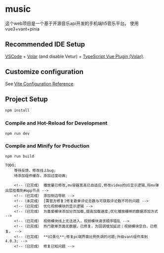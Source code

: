 <!--
 * @Author: peso12345 157223121@qq.com
 * @Date: 2022-11-15 21:46:36
 * @LastEditors: peso12345 157223121@qq.com
 * @LastEditTime: 2022-12-17 11:45:30
 * @FilePath: \gitclone\README.md
 * @Description: 音乐
-->
# music

这个web项目是一个基于开源音乐api开发的手机端h5音乐平台。
使用vue3+vant+pinia

## Recommended IDE Setup

[VSCode](https://code.visualstudio.com/) + [Volar](https://marketplace.visualstudio.com/items?itemName=Vue.volar) (and disable Vetur) + [TypeScript Vue Plugin (Volar)](https://marketplace.visualstudio.com/items?itemName=Vue.vscode-typescript-vue-plugin).

## Customize configuration

See [Vite Configuration Reference](https://vitejs.dev/config/).

## Project Setup

```sh
npm install
```

### Compile and Hot-Reload for Development

```sh
npm run dev
```

### Compile and Minify for Production

```sh
npm run build
```
```
TODO;
    等待反馈，修改线上bug;
    待添加组件缓存，添加过度动画;
```
```
    <!--（已完成） 播放量已修改,mv容器宽高已自适应,修改video的UI显示逻辑,将mv弹出层挂载到#app节点 -->
    <!--（已完成） 添加侧边导航 -->
    <!--（未完成） [需官方修复]修复歌单评论总数与可获取评论数不符的问题 -->
    <!--（已完成） 优化视频模块的显示逻辑 -->
    <!--（已完成） 为喜爱模块添加分页加载,提高加载速度;优化播放模块的数据添加方式 -->
    <!--（已完成） 视频模块线上无法进入，视频模块请求顺序错乱 -->
    <!--（已完成） 热门歌单页面无数据，已修复，为回调增加延迟；视频模块空白，已修复。 -->
    <!--（已完成） **UI美化**;修复pc端界面比例失调的问题;升级vant组件库到4.0.3; -->
    <!--（已完成） 修复已知问题 -->
```

